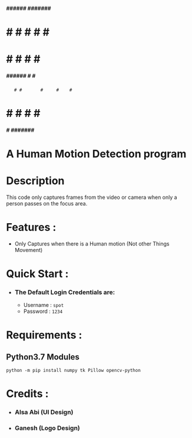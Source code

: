   #####  ######  ####### ####### 
 #     # #     # #     #    #    
 #       #     # #     #    #    
  #####  ######  #     #    #    
       # #       #     #    #    
 #     # #       #     #    #    
  #####  #       #######    #    

# A Human Motion Detection program

# Description
   This code only captures frames from the video or camera
   when only a person passes on the focus area.


# Features :
   - Only Captures when there is a Human motion (Not other Things Movement)


# Quick Start :
   - ### The Default Login Credentials are:
      - Username : ```spot```
      - Password : ```1234```


# Requirements :
   ## Python3.7 Modules
```
python -m pip install numpy tk Pillow opencv-python
```


# Credits :
   - ### Alsa Abi (UI Design)
   - ### Ganesh (Logo Design)
